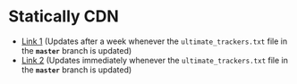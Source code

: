 # Statically CDN

* [Link 1](https://cdn.statically.io/gh/FlawlessCasual17/UltimateBTTrackersList/master/ultimate_trackers.txt)
  (Updates after a week whenever the `ultimate_trackers.txt` file in the **`master`** branch is updated)
* [Link 2](https://cdn.statically.io/gh/FlawlessCasual17/UltimateBTTrackersList/HEAD/ultimate_trackers.txt)
  (Updates immediately whenever the `ultimate_trackers.txt` file in the **`master`** branch is updated)
